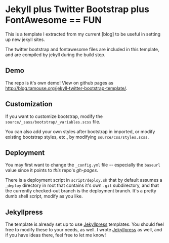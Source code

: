 # Jekyll plus Twitter Bootstrap plus FontAwesome == FUN

This is a template I extracted from my current [blog] to be useful in
setting up new jekyll sites.

The twitter bootstrap and fontawesome files are included in this template, and
are compiled by jekyll during the build step.

## Demo

The repo is it's own demo! View on github pages as
<http://blog.tamouse.org/jekyll-twitter-bootstrap-template/>.

## Customization

If you want to customize bootstrap, modify the
`source/_sass/bootstrap/_variables.scss` file.

You can also add your own styles after bootstrap in imported, or
modify existing bootstrap styles, etc., by modifying
`source/css/styles.scss`.

## Deployment

You may first want to change the `_config.yml` file -- especially the
`baseurl` value since it points to *this* repo's *gh-pages*.

There is a deployment script in `script/deploy.sh` that by default
assumes a `_deploy` directory in root that contains it's own `.git`
subdirectory, and that the currently checked-out branch is the
deployment branch. It's a pretty dumb shell script, modify as you
like.

## Jekyllpress

The template is already set up to use [Jekyllpress] templates. You
should feel free to modify these to your needs, as well. I wrote
[Jekyllpress] as well, and if you have ideas there, feel free to let
me know!

[Jekyllpress]: http://github.com/tamouse/jekyllpress "A nice little jekyll utility to help make blog posts and pages."
